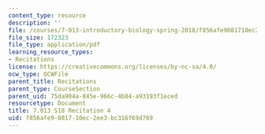```yaml
---
content_type: resource
description: ''
file: /courses/7-013-introductory-biology-spring-2018/f856afe9081710ec2ee3bc316f69d769_MIT7_013s18R4Q.pdf
file_size: 172323
file_type: application/pdf
learning_resource_types:
- Recitations
license: https://creativecommons.org/licenses/by-nc-sa/4.0/
ocw_type: OCWFile
parent_title: Recitations
parent_type: CourseSection
parent_uid: 75da904a-845e-966c-4b84-a93193f1eced
resourcetype: Document
title: 7.013 S18 Recitation 4
uid: f856afe9-0817-10ec-2ee3-bc316f69d769
---
```

